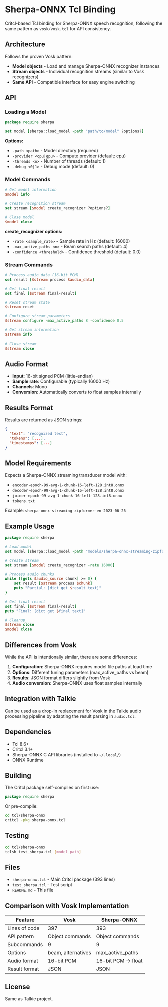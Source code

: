 # Sherpa-ONNX Tcl Binding

Critcl-based Tcl binding for Sherpa-ONNX speech recognition, following the same pattern as `vosk/vosk.tcl` for API consistency.

## Architecture

Follows the proven Vosk pattern:
- **Model objects** - Load and manage Sherpa-ONNX recognizer instances
- **Stream objects** - Individual recognition streams (similar to Vosk recognizers)
- **Same API** - Compatible interface for easy engine switching

## API

### Loading a Model

```tcl
package require sherpa

set model [sherpa::load_model -path "path/to/model" ?options?]
```

**Options:**
- `-path <path>` - Model directory (required)
- `-provider <cpu|gpu>` - Compute provider (default: cpu)
- `-threads <n>` - Number of threads (default: 1)
- `-debug <0|1>` - Debug mode (default: 0)

### Model Commands

```tcl
# Get model information
$model info

# Create recognition stream
set stream [$model create_recognizer ?options?]

# Close model
$model close
```

**create_recognizer options:**
- `-rate <sample_rate>` - Sample rate in Hz (default: 16000)
- `-max_active_paths <n>` - Beam search paths (default: 4)
- `-confidence <threshold>` - Confidence threshold (default: 0.0)

### Stream Commands

```tcl
# Process audio data (16-bit PCM)
set result [$stream process $audio_data]

# Get final result
set final [$stream final-result]

# Reset stream state
$stream reset

# Configure stream parameters
$stream configure -max_active_paths 8 -confidence 0.5

# Get stream information
$stream info

# Close stream
$stream close
```

## Audio Format

- **Input**: 16-bit signed PCM (little-endian)
- **Sample rate**: Configurable (typically 16000 Hz)
- **Channels**: Mono
- **Conversion**: Automatically converts to float samples internally

## Results Format

Results are returned as JSON strings:

```json
{
  "text": "recognized text",
  "tokens": [...],
  "timestamps": [...]
}
```

## Model Requirements

Expects a Sherpa-ONNX streaming transducer model with:
- `encoder-epoch-99-avg-1-chunk-16-left-128.int8.onnx`
- `decoder-epoch-99-avg-1-chunk-16-left-128.int8.onnx`
- `joiner-epoch-99-avg-1-chunk-16-left-128.int8.onnx`
- `tokens.txt`

Example: `sherpa-onnx-streaming-zipformer-en-2023-06-26`

## Example Usage

```tcl
package require sherpa

# Load model
set model [sherpa::load_model -path "models/sherpa-onnx-streaming-zipformer-en-2023-06-26"]

# Create stream
set stream [$model create_recognizer -rate 16000]

# Process audio chunks
while {[gets $audio_source chunk] >= 0} {
    set result [$stream process $chunk]
    puts "Partial: [dict get $result text]"
}

# Get final result
set final [$stream final-result]
puts "Final: [dict get $final text]"

# Cleanup
$stream close
$model close
```

## Differences from Vosk

While the API is intentionally similar, there are some differences:

1. **Configuration**: Sherpa-ONNX requires model file paths at load time
2. **Options**: Different tuning parameters (max_active_paths vs beam)
3. **Results**: JSON format differs slightly from Vosk
4. **Audio conversion**: Sherpa-ONNX uses float samples internally

## Integration with Talkie

Can be used as a drop-in replacement for Vosk in the Talkie audio processing pipeline by adapting the result parsing in `audio.tcl`.

## Dependencies

- Tcl 8.6+
- Critcl 3.1+
- Sherpa-ONNX C API libraries (installed to `~/.local/`)
- ONNX Runtime

## Building

The Critcl package self-compiles on first use:

```tcl
package require sherpa
```

Or pre-compile:

```bash
cd tcl/sherpa-onnx
critcl -pkg sherpa-onnx.tcl
```

## Testing

```bash
cd tcl/sherpa-onnx
tclsh test_sherpa.tcl [model_path]
```

## Files

- `sherpa-onnx.tcl` - Main Critcl package (393 lines)
- `test_sherpa.tcl` - Test script
- `README.md` - This file

## Comparison with Vosk Implementation

| Feature | Vosk | Sherpa-ONNX |
|---------|------|-------------|
| Lines of code | 397 | 393 |
| API pattern | Object commands | Object commands |
| Subcommands | 9 | 9 |
| Options | beam, alternatives | max_active_paths |
| Audio format | 16-bit PCM | 16-bit PCM → float |
| Result format | JSON | JSON |

## License

Same as Talkie project.
